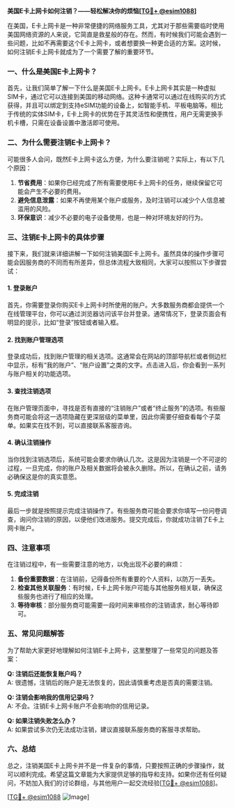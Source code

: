 **美国E卡上网卡如何注销？——轻松解决你的烦恼[[TG💪+ @esim1088](https://t.me/s/esim1088)]**

在美国，E卡上网卡是一种非常便捷的网络服务工具，尤其对于那些需要临时使用美国网络资源的人来说，它简直是救星般的存在。然而，有时候我们可能会遇到一些问题，比如不再需要这个E卡上网卡，或者想要换一种更合适的方案。这时候，如何注销E卡上网卡就成为了一个需要了解的重要环节。

### 一、什么是美国E卡上网卡？

首先，让我们简单了解一下什么是美国E卡上网卡。E卡上网卡其实是一种虚拟SIM卡，通过它可以连接到美国的移动网络。这种卡通常可以通过在线购买的方式获得，并且可以绑定到支持eSIM功能的设备上，如智能手机、平板电脑等。相比于传统的实体SIM卡，E卡上网卡的优势在于其灵活性和便携性，用户无需更换手机卡槽，只需在设备设置中激活即可使用。

### 二、为什么需要注销E卡上网卡？

可能很多人会问，既然E卡上网卡这么方便，为什么要注销呢？实际上，有以下几个原因：

1. **节省费用**：如果你已经完成了所有需要使用E卡上网卡的任务，继续保留它可能会产生不必要的费用。
2. **避免信息泄露**：如果不再使用某个账户或服务，及时注销可以减少个人信息被滥用的风险。
3. **环保意识**：减少不必要的电子设备使用，也是一种对环境友好的行为。

### 三、注销E卡上网卡的具体步骤

接下来，我们就来详细讲解一下如何注销美国E卡上网卡。虽然具体的操作步骤可能会因服务商的不同而有所差异，但总体流程大致相同，大家可以按照以下步骤尝试：

#### 1. 登录账户

首先，你需要登录你购买E卡上网卡时所使用的账户。大多数服务商都会提供一个在线管理平台，你可以通过浏览器访问该平台并登录。通常情况下，登录页面会有明显的提示，比如“登录”按钮或者输入框。

#### 2. 找到账户管理选项

登录成功后，找到账户管理的相关选项。这通常会在网站的顶部导航栏或者侧边栏中显示，标有“我的账户”、“账户设置”之类的文字。点击进入后，你会看到一系列与账户相关的功能选项。

#### 3. 查找注销选项

在账户管理页面中，寻找是否有直接的“注销账户”或者“终止服务”的选项。有些服务商可能会将这一选项隐藏在更深层级的菜单里，因此你需要仔细查看每个子菜单。如果实在找不到，可以直接联系客服咨询。

#### 4. 确认注销操作

当你找到注销选项后，系统可能会要求你确认几次。这是因为注销是一个不可逆的过程，一旦完成，你的账户及相关数据将会被永久删除。所以，在确认之前，请务必确保这是你的真实意愿。

#### 5. 完成注销

最后一步就是按照提示完成注销操作了。有些服务商可能会要求你填写一份问卷调查，询问你注销的原因，以便他们改进服务。提交完成后，你就成功注销了E卡上网卡账户。

### 四、注意事项

在注销过程中，有一些需要注意的地方，以免出现不必要的麻烦：

1. **备份重要数据**：在注销前，记得备份所有重要的个人资料，以防万一丢失。
2. **检查其他关联服务**：有时候，E卡上网卡账户可能与其他服务相关联，确保这些服务也进行了相应的处理。
3. **等待审核**：部分服务商可能需要一段时间来审核你的注销请求，耐心等待即可。

### 五、常见问题解答

为了帮助大家更好地理解如何注销E卡上网卡，这里整理了一些常见的问题及答案：

**Q: 注销后还能恢复账户吗？**  
A: 很遗憾，注销后的账户是无法恢复的，因此请慎重考虑是否真的需要注销。

**Q: 注销会影响我的信用记录吗？**  
A: 不会。注销E卡上网卡账户不会影响你的信用记录。

**Q: 如果注销失败怎么办？**  
A: 如果尝试多次仍无法成功注销，建议直接联系服务商的客服寻求帮助。

### 六、总结

总之，注销美国E卡上网卡并不是一件复杂的事情，只要按照正确的步骤操作，就可以顺利完成。希望这篇文章能为大家提供足够的指导和支持。如果你还有任何疑问，不妨加入我们的讨论群组，与其他用户一起交流经验[[TG💪+ @esim1088](https://t.me/s/esim1088)]。

[[TG💪+ @esim1088](https://t.me/s/esim1088) ![Image](https://i.postimg.cc/4NQfJmqS/Snipaste-2025-05-13-00-14-12.png)]